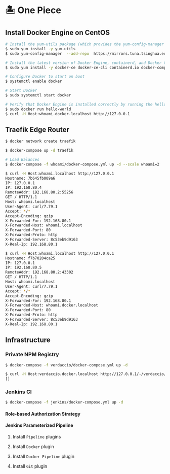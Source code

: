 # 🏝 One Piece

## Install Docker Engine on CentOS

```bash
# Install the yum-utils package (which provides the yum-config-manager utility) and set up the repository.
$ sudo yum install -y yum-utils
$ sudo yum-config-manager  --add-repo  https://mirrors.tuna.tsinghua.edu.cn/docker-ce/linux/centos/docker-ce.repo

# Install the latest version of Docker Engine, containerd, and Docker Compose
$ sudo yum install -y docker-ce docker-ce-cli containerd.io docker-compose-plugin

# Configure Docker to start on boot
$ systemctl enable docker

# Start Docker
$ sudo systemctl start docker

# Verify that Docker Engine is installed correctly by running the hello-world image
$ sudo docker run hello-world
$ curl -H Host:whoami.docker.localhost http://127.0.0.1
```

## Traefik Edge Router

```bash
$ docker network create traefik

$ docker-compose up -d traefik

# Load Balances
$ docker-compose -f whoami/docker-compose.yml up -d --scale whoami=2

$ curl -H Host:whoami.localhost http://127.0.0.1
Hostname: 7b645fb009a6
IP: 127.0.0.1
IP: 192.168.80.4
RemoteAddr: 192.168.80.2:55256
GET / HTTP/1.1
Host: whoami.localhost
User-Agent: curl/7.79.1
Accept: */*
Accept-Encoding: gzip
X-Forwarded-For: 192.168.80.1
X-Forwarded-Host: whoami.localhost
X-Forwarded-Port: 80
X-Forwarded-Proto: http
X-Forwarded-Server: 8c53eb9d9163
X-Real-Ip: 192.168.80.1

$ curl -H Host:whoami.localhost http://127.0.0.1
Hostname: f7b70204ca25
IP: 127.0.0.1
IP: 192.168.80.5
RemoteAddr: 192.168.80.2:43302
GET / HTTP/1.1
Host: whoami.localhost
User-Agent: curl/7.79.1
Accept: */*
Accept-Encoding: gzip
X-Forwarded-For: 192.168.80.1
X-Forwarded-Host: whoami.docker.localhost
X-Forwarded-Port: 80
X-Forwarded-Proto: http
X-Forwarded-Server: 8c53eb9d9163
X-Real-Ip: 192.168.80.1
```

## Infrastructure

### Private NPM Registry

```bash
$ docker-compose -f verdaccio/docker-compose.yml up -d

$ curl -H Host:verdaccio.docker.localhost http://127.0.0.1/-/verdaccio/data/packages
[]
```

### Jenkins CI

```bash
$ docker-compose -f jenkins/docker-compose.yml up -d
```

#### Role-based Authorization Strategy

#### Jenkins Parameterized Pipeline

1. Install `Pipeline` plugins

2. Install `Docker` plugin

3. Install `Docker Pipeline` plugin

4. Install `Git` plugin
